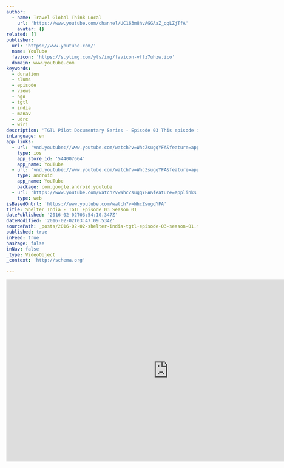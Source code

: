 ```yaml
---
author:
  - name: Travel Global Think Local
    url: 'https://www.youtube.com/channel/UC163m8hvAGGAaZ_qqLZjTfA'
    avatar: {}
related: []
publisher:
  url: 'https://www.youtube.com/'
  name: YouTube
  favicon: 'https://s.ytimg.com/yts/img/favicon-vflz7uhzw.ico'
  domain: www.youtube.com
keywords:
  - duration
  - slums
  - episode
  - views
  - ngo
  - tgtl
  - india
  - manav
  - udrc
  - wiri
description: 'TGTL Pilot Documentary Series - Episode 03 This episode is about the Urban and Development Resource Centre (UDRC) based in Bhubaneswar, Odisha, India.'
inLanguage: en
app_links:
  - url: 'vnd.youtube://www.youtube.com/watch?v=WhcZsugqYFA&feature=applinks'
    type: ios
    app_store_id: '544007664'
    app_name: YouTube
  - url: 'vnd.youtube://www.youtube.com/watch?v=WhcZsugqYFA&feature=applinks'
    type: android
    app_name: YouTube
    package: com.google.android.youtube
  - url: 'https://www.youtube.com/watch?v=WhcZsugqYFA&feature=applinks'
    type: web
isBasedOnUrl: 'https://www.youtube.com/watch?v=WhcZsugqYFA'
title: Shelter India - TGTL Episode 03 Season 01
datePublished: '2016-02-02T03:54:10.347Z'
dateModified: '2016-02-02T03:47:09.534Z'
sourcePath: _posts/2016-02-02-shelter-india-tgtl-episode-03-season-01.md
published: true
inFeed: true
hasPage: false
inNav: false
_type: VideoObject
_context: 'http://schema.org'

---
```

<iframe src="https://cdn.embedly.com/widgets/media.html?src=https%3A%2F%2Fwww.youtube.com%2Fembed%2FWhcZsugqYFA%3Ffeature%3Doembed&amp;url=https%3A%2F%2Fwww.youtube.com%2Fwatch%3Fv%3DWhcZsugqYFA&amp;image=https%3A%2F%2Fi.ytimg.com%2Fvi%2FWhcZsugqYFA%2Fhqdefault.jpg&amp;key=b7d04c9b404c499eba89ee7072e1c4f7&amp;type=text%2Fhtml&amp;schema=youtube" width="854" height="480" scrolling="no" frameborder="0" allowfullscreen="allowfullscreen" style=""></iframe>